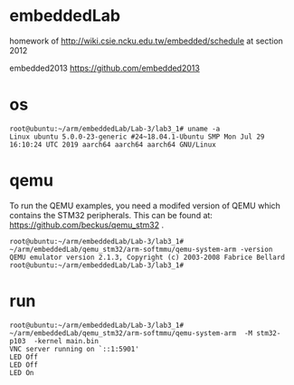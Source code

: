 # embeddedLab 
homework of http://wiki.csie.ncku.edu.tw/embedded/schedule at section 2012

embedded2013  https://github.com/embedded2013

# os

```
root@ubuntu:~/arm/embeddedLab/Lab-3/lab3_1# uname -a
Linux ubuntu 5.0.0-23-generic #24~18.04.1-Ubuntu SMP Mon Jul 29 16:10:24 UTC 2019 aarch64 aarch64 aarch64 GNU/Linux
```

# qemu
To run the QEMU examples, you need a modifed version of QEMU which contains the
STM32 peripherals.  This can be found at: https://github.com/beckus/qemu_stm32 .

```
root@ubuntu:~/arm/embeddedLab/Lab-3/lab3_1# ~/arm/embeddedLab/qemu_stm32/arm-softmmu/qemu-system-arm -version
QEMU emulator version 2.1.3, Copyright (c) 2003-2008 Fabrice Bellard
root@ubuntu:~/arm/embeddedLab/Lab-3/lab3_1# 
```
# run

```
root@ubuntu:~/arm/embeddedLab/Lab-3/lab3_1# ~/arm/embeddedLab/qemu_stm32/arm-softmmu/qemu-system-arm  -M stm32-p103  -kernel main.bin
VNC server running on `::1:5901'
LED Off
LED Off
LED On
```